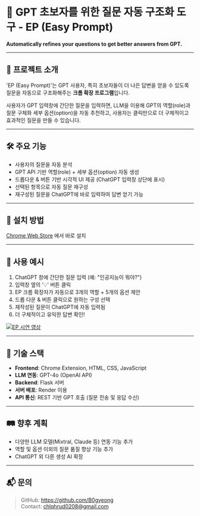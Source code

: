 # 🤖 GPT 초보자를 위한 질문 자동 구조화 도구 - EP (Easy Prompt)

**Automatically refines your questions to get better answers from GPT.**  

---

## 📌 프로젝트 소개

'EP (Easy Prompt)'는 GPT 사용자, 특히 초보자들이 더 나은 답변을 얻을 수 있도록 질문을 자동으로 구조화해주는 **크롬 확장 프로그램**입니다.  

사용자가 GPT 입력창에 간단한 질문을 입력하면, LLM을 이용해 GPT의 역할(role)과 질문 구체화 세부 옵션(option)을 자동 추천하고, 사용자는 클릭만으로 더 구체적이고 효과적인 질문을 만들 수 있습니다.

---

## 🛠 주요 기능

- 사용자의 질문을 자동 분석
- GPT API 기반 역할(role) + 세부 옵션(option) 자동 생성
- 드롭다운 & 버튼 기반 시각적 UI 제공 (ChatGPT 입력창 상단에 표시)
- 선택된 항목으로 자동 질문 재구성
- 재구성된 질문을 ChatGPT에 바로 입력하여 답변 얻기 가능

---

## 🚀 설치 방법

[Chrome Web Store](https://chromewebstore.google.com/detail/ep-easy-prompt/kfakockdmapaapeegdhcaecommhlanli?hl=ko) 에서 바로 설치

---

## 🧠 사용 예시

1. ChatGPT 창에 간단한 질문 입력 (예: "인공지능이 뭐야?")
2. 입력창 옆의 '💡' 버튼 클릭
3. EP 크롬 확장자가 자동으로 3개의 역할 + 5개의 옵션 제안
4. 드롭 다운 & 버튼 클릭으로 원하는 구성 선택
5. 재작성된 질문이 ChatGPT에 자동 입력됨
6. 더 구체적이고 유익한 답변 확인!

[![EP 시연 영상](https://img.youtube.com/vi/CHJcz6H5quk/0.jpg)](https://youtu.be/CHJcz6H5quk)

---

## 🧩 기술 스택

- **Frontend**: Chrome Extension, HTML, CSS, JavaScript
- **LLM 연동**: GPT-4o (OpenAI API)
- **Backend**: Flask 서버 
- **서버 배포**: Render 이용
- **API 통신**: REST 기반 GPT 호출 (질문 전송 및 응답 수신)

---

## 🛤 향후 계획

- 다양한 LLM 모델(Mixtral, Claude 등) 연동 기능 추가
- 역할 및 옵션 이외의 질문 품질 향상 기능 추가
- ChatGPT 외 다른 생성 AI 확장

---

## 📬 문의

> GitHub: https://github.com/B0gyeong  
> Contact: chlqhrud0208@gmail.com
